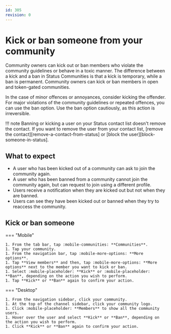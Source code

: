 ```yaml
---
id: 305
revision: 0
---
```


# Kick or ban someone from your community

Community owners can kick out or ban members who violate the community guidelines or behave in a toxic manner. The difference between a kick and a ban in Status Communities is that a kick is temporary, while a ban is permanent. Community owners can kick or ban members in open and token-gated communities.

In the case of minor offences or annoyances, consider kicking the offender. For major violations of the community guidelines or repeated offences, you can use the ban option. Use the ban option cautiously, as this action is irreversible.

!!! note
Banning or kicking a user on your Status contact list doesn't remove the contact. If you want to remove the user from your contact list, [remove the contact][remove-a-contact-from-status] or [block the user][block-someone-in-status].

## What to expect

- A user who has been kicked out of a community can ask to join the community again.
- A user who has been banned from a community cannot join the community again, but can request to join using a different profile.
- Users receive a notification when they are kicked out but not when they are banned.
- Users can see they have been kicked out or banned when they try to reaccess the community.

## Kick or ban someone

=== "Mobile"

    1. From the tab bar, tap :mobile-communities: **Communities**.
    1. Tap your community.
    1. From the navigation bar, tap :mobile-more-options: **More options**.
    1. Tap **View members** and then, tap :mobile-more-options: **More options** next to the member you want to kick or ban.
    1. Select :mobile-placeholder: **Kick** or :mobile-placeholder: **Ban**, depending on the action you wish to perform.
    1. Tap **Kick** or **Ban** again to confirm your action.

=== "Desktop"

    1. From the navigation sidebar, click your community.
    1. At the top of the channel sidebar, click your community logo.
    1. Click :mobile-placeholder: **Members** to show all the community users.
    1. Hover over the user and select **Kick** or **Ban**, depending on the action you wish to perform.
    1. Click **Kick** or **Ban** again to confirm your action.
